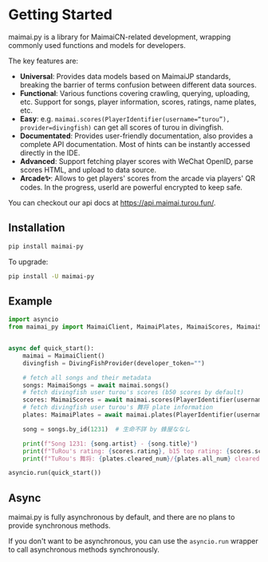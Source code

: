 # Getting Started

maimai.py is a library for MaimaiCN-related development, wrapping commonly used functions and models for developers.

The key features are:

- **Universal**: Provides data models based on MaimaiJP standards, breaking the barrier of terms confusion between different data sources.
- **Functional**: Various functions covering crawling, querying, uploading, etc. Support for songs, player information, scores, ratings, name plates, etc.
- **Easy**: e.g. `maimai.scores(PlayerIdentifier(username=“turou”), provider=divingfish)` can get all scores of turou in divingfish.
- **Documentated**: Provides user-friendly documentation, also provides a complete API documentation. Most of hints can be instantly accessed directly in the IDE.
- **Advanced**: Support fetching player scores with WeChat OpenID, parse scores HTML, and upload to data source.
- **Arcade✨**: Allows to get players' scores from the arcade via players' QR codes. In the progress, userId are powerful encrypted to keep safe.

You can checkout our api docs at https://api.maimai.turou.fun/.

## Installation

```bash
pip install maimai-py
```

To upgrade:

```bash
pip install -U maimai-py
```

## Example

```python
import asyncio
from maimai_py import MaimaiClient, MaimaiPlates, MaimaiScores, MaimaiSongs, PlayerIdentifier, LXNSProvider, DivingFishProvider


async def quick_start():
    maimai = MaimaiClient()
    divingfish = DivingFishProvider(developer_token="")

    # fetch all songs and their metadata
    songs: MaimaiSongs = await maimai.songs()
    # fetch divingfish user turou's scores (b50 scores by default)
    scores: MaimaiScores = await maimai.scores(PlayerIdentifier(username="turou"), provider=divingfish)
    # fetch divingfish user turou's 舞将 plate information
    plates: MaimaiPlates = await maimai.plates(PlayerIdentifier(username="turou"), "舞将", provider=divingfish)

    song = songs.by_id(1231)  # 生命不詳 by 蜂屋ななし

    print(f"Song 1231: {song.artist} - {song.title}")
    print(f"TuRou's rating: {scores.rating}, b15 top rating: {scores.scores_b15[0].dx_rating}")
    print(f"TuRou's 舞将: {plates.cleared_num}/{plates.all_num} cleared")

asyncio.run(quick_start())
```

## Async

maimai.py is fully asynchronous by default, and there are no plans to provide synchronous methods.

If you don't want to be asynchronous, you can use the `asyncio.run` wrapper to call asynchronous methods synchronously.